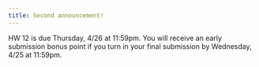 ```yaml
---
title: Second announcement!
---
```


HW 12 is due Thursday, 4/26 at 11:59pm. You will receive an early submission bonus point if you turn in your final submission by Wednesday, 4/25 at 11:59pm.
